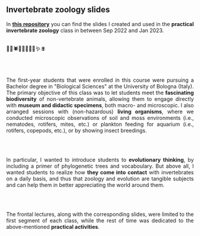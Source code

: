 ## Invertebrate zoology slides

<div style="text-align: justify">
In <b><a href="https://drive.google.com/drive/folders/1Vz8-VQQ6qxYCR_4ogqrV-s6o9-4FaFsh?usp=sharing" target="_blank">this repository</a></b> you can find the slides I created and used in the <b>practical invertebrate zoology</b> class in between Sep 2022 and Jan 2023.
      
<br />
<br />

🪸🐙🕷️🦑🦪🦂🐌🐜🪱🪰
      
<br />
<br />

The first-year students that were enrolled in this course were pursuing a Bachelor degree in "Biological Sciences" at the University of Bologna (Italy). The primary objective of this class was to let students meet the <b>fascinating biodiversity</b> of non-vertebrate animals, allowing them to engage directly with <b>museum and didactic specimens</b>, both macro- and microscopic. I also arranged sessions with (non-hazardous) <b>living organisms</b>, where we conducted microscopic observations of soil and moss environments (i.e., nematodes, rotifers, mites, etc.) or plankton feeding for aquarium (i.e., rotifers, copepods, etc.), or by showing insect breedings.
      
<br />
<br />

In particular, I wanted to introduce students to <b>evolutionary thinking</b>, by including a primer of phylogenetic trees and vocaboulary. But above all, I wanted students to realize how <b>they come into contact</b> with invertebrates on a daily basis, and thus that zoology and evolution are tangible subjects and can help them in better appreciating the world around them.
      
<br />
<br />

The frontal lectures, along with the corresponding slides, were limited to the first segment of each class, while the rest of time was dedicated to the above-mentioned <b>practical activities</b>.

</div>